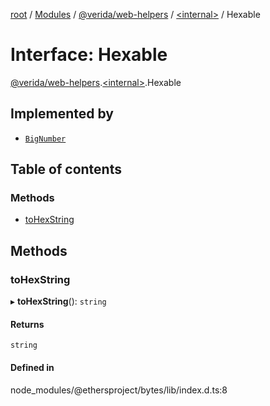 [root](../README.md) / [Modules](../modules.md) / [@verida/web-helpers](../modules/verida_web_helpers.md) / [<internal\>](../modules/verida_web_helpers._internal_.md) / Hexable

# Interface: Hexable

[@verida/web-helpers](../modules/verida_web_helpers.md).[<internal\>](../modules/verida_web_helpers._internal_.md).Hexable

## Implemented by

- [`BigNumber`](../classes/verida_web_helpers._internal_.BigNumber.md)

## Table of contents

### Methods

- [toHexString](verida_web_helpers._internal_.Hexable.md#tohexstring)

## Methods

### toHexString

▸ **toHexString**(): `string`

#### Returns

`string`

#### Defined in

node_modules/@ethersproject/bytes/lib/index.d.ts:8
